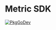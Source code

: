 # Metric SDK

[![PkgGoDev](https://pkg.go.dev/badge/go.opentelemetry.io/otel/sdk/metric)](https://pkg.go.dev/go.opentelemetry.io/otel/sdk/metric)
